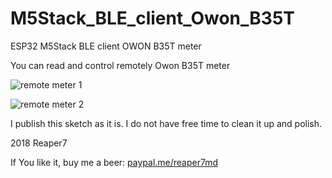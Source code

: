 # M5Stack_BLE_client_Owon_B35T
ESP32 M5Stack BLE client OWON B35T meter

You can read and control remotely Owon B35T meter

![remote meter 1](https://github.com/reaper7/M5Stack_BLE_client_Owon_B35T/blob/master/docs/m5stack.jpg)

![remote meter 2](https://github.com/reaper7/M5Stack_BLE_client_Owon_B35T/blob/master/docs/m5stack_meter.jpg)

I publish this sketch as it is.
I do not have free time to clean it up and polish.

2018 Reaper7

If You like it, buy me a beer:
[paypal.me/reaper7md](https://www.paypal.me/reaper7md)
